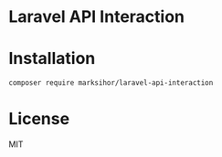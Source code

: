 # Laravel API Interaction

# Installation

```shell script
composer require marksihor/laravel-api-interaction
```

# License

MIT